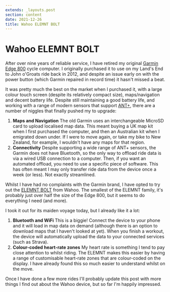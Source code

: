 ```yaml
---
extends: _layouts.post
section: content
date: 2021-12-26
title: Wahoo ELEMNT BOLT
---
```

# Wahoo ELEMNT BOLT

After over nine years of reliable service, I have retired my original [Garmin Edge 800](https://www.garmin.com/en-AU/p/69043) cycle computer.  I originally purchased it to use on my Land's End to John o'Groats ride back in 2012, and despite an issue early on with the power button (which Garmin repaired in record time) it hasn't missed a beat.

It was pretty much the best on the market when I purchased it, with a large colour touch screen (despite its relatively compact size), maps/navigation and decent battery life.  Despite still maintaining a good battery life, and working with a range of modern sensors that support [ANT+](https://www.thisisant.com/consumer/ant-101/what-is-ant/), there are a number of niggles that finally pushed my to upgrade:

1. **Maps and Navigation** The old Garmin uses an interchangeable MicroSD card to upload localised map data. This meant buying a UK map kit when I first purchased the computer, and then an Australian kit when I emigrated down under.  If I were to move again, or take my bike to New Zealand, for example, I wouldn't have any maps for that region.
2. **Connectivity** Despite supporting a wide range of ANT+ sensors, the Garmin does not have Bluetooth, so the only way to offload ride data is via a wired USB connection to a computer.  Then, if you want an automated offload, you need to use a specific piece of software.  This has often meant I may only transfer ride data from the device once a week (or less). Not exactly streamlined.

Whilst I have had no complaints with the Garmin brand, I have opted to try out the [ELEMNT BOLT](https://au.wahoofitness.com/devices/bike-computers/elemnt-bolt-buy) from Wahoo.  The smallest of the ELEMNT family, it's probably just over half the size of the Edge 800, but it seems to do everything I need (and more).

I took it out for its maiden voyage today, but I already like it a lot:

1. **Bluetooth and WiFi** This is a biggie! Connect the device to your phone and it will load in map data on demand (although there is an option to download maps that I haven't looked at yet).  When you finish a workout, the device will automatically upload the data to your connected services (such as Strava).
2. **Colour-coded heart-rate zones** My heart rate is something I tend to pay close attention to whilst riding.  The ELEMNT makes this easier by having a range of customisable heart-rate zones that are colour-coded on the display.  I have already found this so much easier to understand whilst on the move.

Once I have done a few more rides I'll probably update this post with more things I find out about the Wahoo device, but so far I'm happily impressed.
